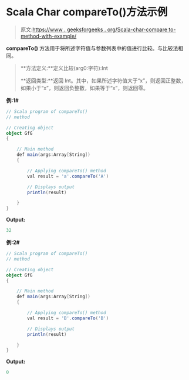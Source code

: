 # Scala Char compareTo()方法示例

> 原文:[https://www . geeksforgeeks . org/Scala-char-compare to-method-with-example/](https://www.geeksforgeeks.org/scala-char-compareto-method-with-example/)

**compareTo()** 方法用于将所述字符值与参数列表中的值进行比较。与比较法相同。

> **方法定义:**定义比较(arg0:字符):Int
> 
> **返回类型:**返回 Int。其中，如果所述字符值大于“x”，则返回正整数，如果小于“x”，则返回负整数，如果等于“x”，则返回零。

**例:1#**

```scala
// Scala program of compareTo()
// method

// Creating object
object GfG
{ 

    // Main method
    def main(args:Array[String])
    {

        // Applying compareTo() method 
        val result = 'a'.compareTo('A')

        // Displays output
        println(result)

    }
} 
```

**Output:**

```scala
32

```

**例:2#**

```scala
// Scala program of compareTo()
// method

// Creating object
object GfG
{ 

    // Main method
    def main(args:Array[String])
    {

        // Applying compareTo() method
        val result = 'B'.compareTo('B')

        // Displays output
        println(result)

    }
} 
```

**Output:**

```scala
0

```